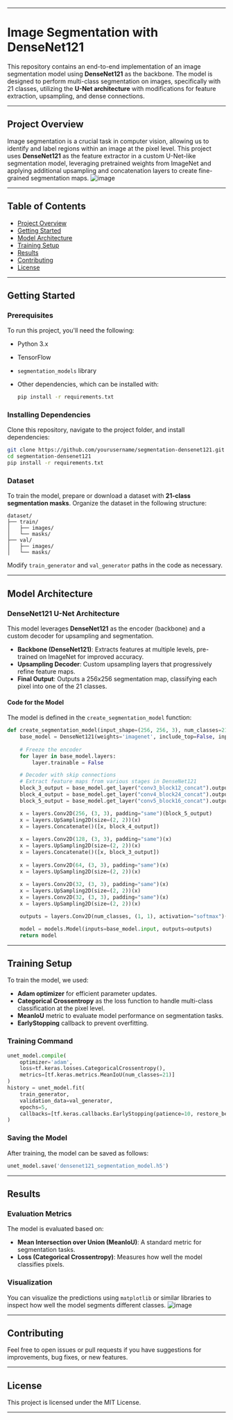 
---

# Image Segmentation with DenseNet121

This repository contains an end-to-end implementation of an image segmentation model using **DenseNet121** as the backbone. The model is designed to perform multi-class segmentation on images, specifically with 21 classes, utilizing the **U-Net architecture** with modifications for feature extraction, upsampling, and dense connections.

---

## Project Overview

Image segmentation is a crucial task in computer vision, allowing us to identify and label regions within an image at the pixel level. This project uses **DenseNet121** as the feature extractor in a custom U-Net-like segmentation model, leveraging pretrained weights from ImageNet and applying additional upsampling and concatenation layers to create fine-grained segmentation maps.
![image](https://github.com/user-attachments/assets/56b6f556-2567-4b1e-b88d-93a168d1f7be)

---

## Table of Contents

- [Project Overview](#project-overview)
- [Getting Started](#getting-started)
- [Model Architecture](#model-architecture)
- [Training Setup](#training-setup)
- [Results](#results)
- [Contributing](#contributing)
- [License](#license)

---

## Getting Started

### Prerequisites

To run this project, you'll need the following:

- Python 3.x
- TensorFlow
- `segmentation_models` library
- Other dependencies, which can be installed with:

  ```bash
  pip install -r requirements.txt
  ```

### Installing Dependencies

Clone this repository, navigate to the project folder, and install dependencies:

```bash
git clone https://github.com/yourusername/segmentation-densenet121.git
cd segmentation-densenet121
pip install -r requirements.txt
```

### Dataset

To train the model, prepare or download a dataset with **21-class segmentation masks**. Organize the dataset in the following structure:

```
dataset/
├── train/
│   ├── images/
│   └── masks/
├── val/
│   ├── images/
│   └── masks/
```

Modify `train_generator` and `val_generator` paths in the code as necessary.

---

## Model Architecture

### DenseNet121 U-Net Architecture

This model leverages **DenseNet121** as the encoder (backbone) and a custom decoder for upsampling and segmentation.

- **Backbone (DenseNet121)**: Extracts features at multiple levels, pre-trained on ImageNet for improved accuracy.
- **Upsampling Decoder**: Custom upsampling layers that progressively refine feature maps.
- **Final Output**: Outputs a 256x256 segmentation map, classifying each pixel into one of the 21 classes.

#### Code for the Model

The model is defined in the `create_segmentation_model` function:

```python
def create_segmentation_model(input_shape=(256, 256, 3), num_classes=21):
    base_model = DenseNet121(weights='imagenet', include_top=False, input_shape=input_shape)
    
    # Freeze the encoder
    for layer in base_model.layers:
        layer.trainable = False

    # Decoder with skip connections
    # Extract feature maps from various stages in DenseNet121
    block_3_output = base_model.get_layer("conv3_block12_concat").output
    block_4_output = base_model.get_layer("conv4_block24_concat").output
    block_5_output = base_model.get_layer("conv5_block16_concat").output

    x = layers.Conv2D(256, (3, 3), padding="same")(block_5_output)
    x = layers.UpSampling2D(size=(2, 2))(x)
    x = layers.Concatenate()([x, block_4_output])
    
    x = layers.Conv2D(128, (3, 3), padding="same")(x)
    x = layers.UpSampling2D(size=(2, 2))(x)
    x = layers.Concatenate()([x, block_3_output])
    
    x = layers.Conv2D(64, (3, 3), padding="same")(x)
    x = layers.UpSampling2D(size=(2, 2))(x)
    
    x = layers.Conv2D(32, (3, 3), padding="same")(x)
    x = layers.UpSampling2D(size=(2, 2))(x)
    x = layers.Conv2D(32, (3, 3), padding="same")(x)
    x = layers.UpSampling2D(size=(2, 2))(x)

    outputs = layers.Conv2D(num_classes, (1, 1), activation="softmax")(x)

    model = models.Model(inputs=base_model.input, outputs=outputs)
    return model
```

---

## Training Setup

To train the model, we used:

- **Adam optimizer** for efficient parameter updates.
- **Categorical Crossentropy** as the loss function to handle multi-class classification at the pixel level.
- **MeanIoU** metric to evaluate model performance on segmentation tasks.
- **EarlyStopping** callback to prevent overfitting.

### Training Command

```python
unet_model.compile(
    optimizer='adam',
    loss=tf.keras.losses.CategoricalCrossentropy(),
    metrics=[tf.keras.metrics.MeanIoU(num_classes=21)]
)
history = unet_model.fit(
    train_generator,
    validation_data=val_generator,
    epochs=5,
    callbacks=[tf.keras.callbacks.EarlyStopping(patience=10, restore_best_weights=True, monitor='val_loss')]
)
```

### Saving the Model

After training, the model can be saved as follows:

```python
unet_model.save('densenet121_segmentation_model.h5')
```

---

## Results

### Evaluation Metrics

The model is evaluated based on:

- **Mean Intersection over Union (MeanIoU)**: A standard metric for segmentation tasks.
- **Loss (Categorical Crossentropy)**: Measures how well the model classifies pixels.

### Visualization

You can visualize the predictions using `matplotlib` or similar libraries to inspect how well the model segments different classes.
![image](https://github.com/user-attachments/assets/6c26b7a9-552c-4de7-8e9c-6818ce11ba9d)

---

## Contributing

Feel free to open issues or pull requests if you have suggestions for improvements, bug fixes, or new features.

---

## License

This project is licensed under the MIT License. 

---

